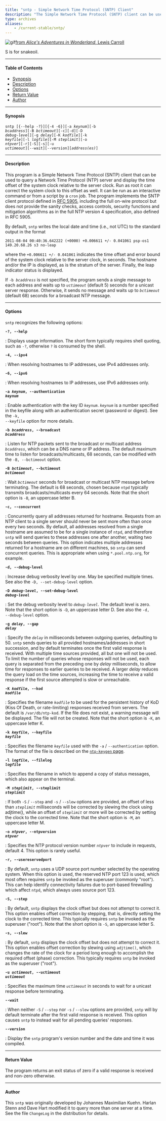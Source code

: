 ```yaml
---
title: "sntp - Simple Network Time Protocol (SNTP) Client"
description: "The Simple Network Time Protocol (SNTP) client can be used to query an NTP server in order to display the time offset of the system clock relative to the server clock."
type: archives
aliases:
    - /current-stable/sntp/
---
```


![gif](/documentation/pic/dogsnake.gif)[from _Alice's Adventures in Wonderland_, Lewis Carroll](/reflib/pictures/)

S is for snakeoil.

* * *

#### Table of Contents

* [Synopsis](/documentation/4.2.8-series/sntp/#synopsis)
* [Description](/documentation/4.2.8-series/sntp/#description)
* [Options](/documentation/4.2.8-series/sntp/#options)
* [Return Value](/documentation/4.2.8-series/sntp/#return-value)
* [Author](/documentation/4.2.8-series/sntp/#author)

* * *

#### Synopsis

<code>sntp [{--help -?}][{-4 -6}][-a _keynum_][-b _bcaddress_][-B _bctimeout_][-c][-d][-D _debug-level_][-g _delay_][-K _kodfile_][-k _keyfile_][-l _logfile_][-M _steplimit_][-o _ntpver_][-r][-S][-s][-u _uctimeout_][--wait][--version][_address(es)_]</code>

* * *

#### Description

This program is a Simple Network Time Protocol (SNTP) client that can be used to query a Network Time Protocol (NTP) server and display the time offset of the system clock relative to the server clock. Run as root it can correct the system clock to this offset as well. It can be run as an interactive command or from a script by a <code>cron</code> job. The program implements the SNTP client protocol defined in [RFC 5905](/reflib/rfc/rfc5905.txt), including the full on-wire protocol but does not provide the sanity checks, access controls, security functions and mitigation algorithms as in the full NTP version 4 specification, also defined in RFC 5905.

By default, <code>sntp</code> writes the local date and time (i.e., not UTC) to the standard output in the format

`2011-08-04 00:40:36.642222 (+0000) +0.006611 +/- 0.041061 psp-os1 149.20.68.26 s3 no-leap`

where the <code>+0.006611 +/- 0.041061</code> indicates the time offset and error bound of the system clock relative to the server clock, in seconds. The hostname and/or the IP is displayed, as is the stratum of the server. Finally, the leap indicator status is displayed.

If <code>-b _bcaddress_</code> is not specified, the program sends a single message to each address and waits up to <code>_uctimeout_</code> (default 5) seconds for a unicast server response. Otherwise, it sends no message and waits up to <code>_bctimeout_</code> (default 68) seconds for a broadcast NTP message.

* * *

#### Options

<code>sntp</code> recognizes the following options:

<code>**-?, -\-help**</code>

: Displays usage information. The short form typically requires shell quoting, such as <code>-\?</code>, otherwise <code>?</code> is consumed by the shell.

<code>**-4, -\-ipv4**</code>

: When resolving hostnames to IP addresses, use IPv4 addresses only.

<code>**-6, -\-ipv6**</code>

: When resolving hostnames to IP addresses, use IPv6 addresses only.

<code>**-a _keynum_, -\-authentication _keynum_**</code>

: Enable authentication with the key ID <code>_keynum_</code>. <code>_keynum_</code> is a number specified in the keyfile along with an authentication secret (password or digest). See the <code>-k, --keyfile</code> option for more details.

<code>**-b _bcaddress_, -\-broadcast _bcaddress_**</code>

: Listen for NTP packets sent to the broadcast or multicast address <code>_bcaddress_</code>, which can be a DNS name or IP address. The default maximum time to listen for broadcasts/multicasts, 68 seconds, can be modified with the <code>-B, --bctimeout</code> option.

<code>**-B _bctimeout_, -\-bctimeout _bctimeout_**</code>

: Wait <code>_bctimeout_</code> seconds for broadcast or multicast NTP message before terminating. The default is 68 seconds, chosen because <code>ntpd</code> typically transmits broadcasts/multicasts every 64 seconds. Note that the short option is <code>-B</code>, an uppercase letter B.

<code>**-c, -\-concurrent**</code>

: Concurrently query all addresses returned for hostname. Requests from an NTP client to a single server should never be sent more often than once every two seconds. By default, all addresses resolved from a single hostname are assumed to be for a single instance of <code>ntpd</code>, and therefore <code>sntp</code> will send queries to these addresses one after another, waiting two seconds between queries. This option indicates multiple addresses returned for a hostname are on different machines, so <code>sntp</code> can send concurrent queries. This is appropriate when using <code>*.pool.ntp.org</code>, for example.

<code>**-d, -\-debug-level**</code>

: Increase debug verbosity level by one. May be specified multiple times. See also the <code>-D, --set-debug-level</code> option.

<code>**-D _debug-level_, -\-set-debug-level _debug-level_**</code>

: Set the debug verbosity level to <code>_debug-level_</code>. The default level is zero. Note that the short option is <code>-D</code>, an uppercase letter D. See also the <code>-d, --debug-level</code> option.

<code>**-g _delay_, -\-gap _delay_**</code>

: Specify the <code>_delay_</code> in milliseconds between outgoing queries, defaulting to 50. <code>sntp</code> sends queries to all provided hostnames/addresses in short succession, and by default terminates once the first valid response is received. With multiple time sources provided, all but one will not be used. To limit the number of queries whose responses will not be used, each query is separated from the preceding one by _delay_ milliseconds, to allow time for responses to earlier queries to be received. A larger _delay_ reduces the query load on the time sources, increasing the time to receive a valid response if the first source attempted is slow or unreachable.

<code>**-K _kodfile_, -\-kod _kodfile_**</code>

: Specifies the filename <code>_kodfile_</code> to be used for the persistent history of KoD (Kiss Of Death, or rate-limiting) responses received from servers. The default is <code>/var/db/ntp-kod</code>. If the file does not exist, a warning message will be displayed. The file will not be created. Note that the short option is <code>-K</code>, an uppercase letter K.

<code>**-k _keyfile_, -\-keyfile _keyfile_**</code>

: Specifies the filename <code>_keyfile_</code> used with the <code>-a</code> / <code>-\-authentication</code> option. The format of the file is described on the [<code>ntp-keygen</code> page](/documentation/4.2.8-series/keygen/).

<code>**-l _logfile_, -\-filelog _logfile_**</code>

: Specifies the filename in which to append a copy of status messages, which also appear on the terminal.

<code>**-M _steplimit_, -\-steplimit _steplimit_**</code>

: If both <code>-S</code> / <code>-\-step</code> and <code>-s</code> / <code>-\-slew</code> options are provided, an offset of less than <code>_steplimit_</code> milliseconds will be corrected by slewing the clock using adjtime(), while an offset of <code>_steplimit_</code> or more will be corrected by setting the clock to the corrected time. Note that the short option is <code>-M</code>, an uppercase letter M.

<code>**-o _ntpver_, -\-ntpversion _ntpver_**</code>

: Specifies the NTP protocol version number <code>_ntpver_</code> to include in requests, default 4. This option is rarely useful.

<code>**-r, -\-usereservedport**</code>

: By default, <code>sntp</code> uses a UDP source port number selected by the operating system. When this option is used, the reserved NTP port 123 is used, which most often requires <code>sntp</code> be invoked as the superuser (commonly "root"). This can help identify connectivity failures due to port-based firewalling which affect <code>ntpd</code>, which always uses source port 123.

<code>**-S, -\-step**</code>

: By default, <code>sntp</code> displays the clock offset but does not attempt to correct it. This option enables offset correction by stepping, that is, directly setting the clock to the corrected time. This typically requires <code>sntp</code> be invoked as the superuser ("root"). Note that the short option is <code>-S</code>, an uppercase letter S.

<code>**-s, -\-slew**</code>

: By default, <code>sntp</code> displays the clock offset but does not attempt to correct it. This option enables offset correction by slewing using <code>adjtime()</code>, which changes the rate of the clock for a period long enough to accomplish the required offset (phase) correction. This typically requires <code>sntp</code> be invoked as the superuser ("root").

<code>**-u _uctimeout_, -\-uctimeout _uctimeout_**</code>

: Specifies the maximum time <code>_uctimeout_</code> in seconds to wait for a unicast response before terminating.

<code>**-\-wait**</code>

: When neither <code>-S</code> / <code>-\-step</code> nor <code>-s</code> / <code>-\-slew</code> options are provided, <code>sntp</code> will by default terminate after the first valid response is received. This option causes <code>sntp</code> to instead wait for all pending queries' responses.

<code>**-\-version**</code>

: Display the <code>sntp</code> program's version number and the date and time it was compiled.

* * *

#### Return Value

The program returns an exit status of zero if a valid response is received and non-zero otherwise.

* * *

#### Author

This <code>sntp</code> was originally developed by Johannes Maximilian Kuehn. Harlan Stenn and Dave Hart modified it to query more than one server at a time. See the file <code>ChangeLog</code> in the distribution for details.